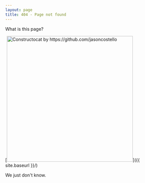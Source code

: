 ```yaml
---
layout: page
title: 404 - Page not found
---
```


What is this page?

[<img src="{{ site.baseurl }}/images/404.jpg" alt="Constructocat by https://github.com/jasoncostello" style="width: 400px;"/>]({{ site.baseurl }}/)

We just don't know.

